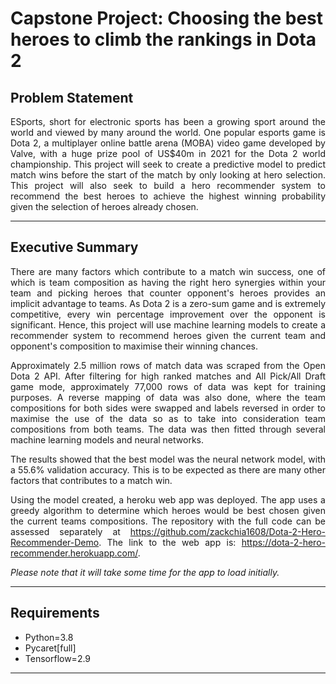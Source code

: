 # Capstone Project: Choosing the best heroes to climb the rankings in Dota 2

## Problem Statement

<p style='text-align: justify;'>ESports, short for electronic sports has been a growing sport around the world and viewed by many around the world.  One popular esports game is Dota 2, a multiplayer online battle arena (MOBA) video game developed by Valve, with a huge prize pool of US$40m in 2021 for the Dota 2 world championship. This project will seek to create a predictive model to predict match wins before the start of the match by only looking at hero selection. This project will also seek to build a hero recommender system to recommend the best heroes to achieve the highest winning probability given the selection of heroes already chosen.

</p>

---

## Executive Summary

<div style='text-align: justify;'>

There are many factors which contribute to a match win success, one of which is team composition as having the right hero synergies within your team and picking heroes that counter opponent's heroes provides an implicit advantage to teams. As Dota 2 is a zero-sum game and is extremely competitive, every win percentage improvement over the opponent is significant. Hence, this project will use machine learning models to create a recommender system to recommend heroes given the current team and opponent's composition to maximise their winning chances.

Approximately 2.5 million rows of match data was scraped from the Open Dota 2 API. After filtering for high ranked matches and All Pick/All Draft game mode, approximately 77,000 rows of data was kept for training purposes. A reverse mapping of data was also done, where the team compositions for both sides were swapped and labels reversed in order to maximise the use of the data so as to take into consideration team compositions from both teams. The data was then fitted through several machine learning models and neural networks.

The results showed that the best model was the neural network model, with a 55.6% validation accuracy. This is to be expected as there are many other factors that contributes to a match win.

Using the model created, a heroku web app was deployed. The app uses a greedy algorithm to determine which heroes would be best chosen given the current teams compositions. The repository with the full code can be assessed separately at https://github.com/zackchia1608/Dota-2-Hero-Recommender-Demo. The link to the web app is: https://dota-2-hero-recommender.herokuapp.com/.

_Please note that it will take some time for the app to load initially._

</div>

---

## Requirements

- Python=3.8
- Pycaret[full]
- Tensorflow=2.9

---
